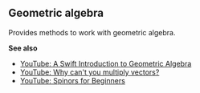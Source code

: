 ## Geometric algebra

Provides methods to work with geometric algebra.

**See also**

- [YouTube: A Swift Introduction to Geometric Algebra](https://www.youtube.com/watch?v=60z_hpEAtD8&t=2s)
- [YouTube: Why can't you multiply vectors?](https://www.youtube.com/watch?v=htYh-Tq7ZBI)
- [YouTube: Spinors for Beginners](https://www.youtube.com/watch?v=nktgFWLy32U)